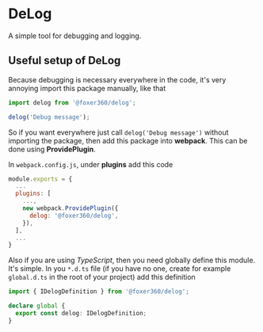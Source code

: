 # DeLog

A simple tool for debugging and logging.

## Useful setup of DeLog

Because debugging is necessary everywhere in the code, it's very annoying import this package manually, like that

```TypeScript
import delog from '@foxer360/delog';

delog('Debug message');
```

So if you want everywhere just call `delog('Debug message')` without importing the package, then add this package into **webpack**. This can be done using **ProvidePlugin**.

In `webpack.config.js`, under **plugins** add this code

```JavaScript
module.exports = {
  ...
  plugins: [
    ...,
    new webpack.ProvidePlugin({
      delog: '@foxer360/delog',
    }),
  ],
  ...
}
```

Also if you are using *TypeScript*, then you need globally define this module. It's simple. In you `*.d.ts` file (if you have no one, create for example `global.d.ts` in the root of your project) add this definition

```TypeScript
import { IDelogDefinition } from '@foxer360/delog';

declare global {
  export const delog: IDelogDefinition;
}
```
